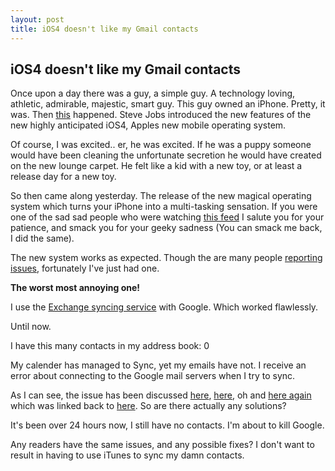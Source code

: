 ```yaml
---
layout: post
title: iOS4 doesn't like my Gmail contacts
---
```


## iOS4 doesn't like my Gmail contacts

Once upon a day there was a guy, a simple guy. A technology loving, athletic, admirable, majestic, smart guy. This guy owned an iPhone. Pretty, it was. Then [this](http://www.apple.com/quicktime/qtv/wwdc10/index.html) happened. Steve Jobs introduced the new features of the new highly anticipated iOS4, Apples new mobile operating system.

Of course, I was excited.. er, he was excited. If he was a puppy someone would have been cleaning the unfortunate secretion he would have created on the new lounge carpet. He felt like a kid with a new toy, or at least a release day for a new toy.

So then came along yesterday. The release of the new magical operating system which turns your iPhone into a multi-tasking sensation. If you were one of the sad sad people who were watching [this feed](http://www.google.com/search?q=%23ios4+site:twitter.com&source=lnms&tbs=mbl:1) I salute you for your patience, and smack you for your geeky sadness (You can smack me back, I did the same).

The new system works as expected. Though the are many people [reporting issues](http://www.boygeniusreport.com/2010/06/21/ios-4-smooth-as-sick-or-buggy-as-hell/), fortunately I've just had one.

**The worst most annoying one!**

I use the [Exchange syncing service](http://www.google.com/support/mobile/bin/answer.py?answer=138740&topic=14252) with Google. Which worked flawlessly.

Until now.

I have this many contacts in my address book: 0

My calender has managed to Sync, yet my emails have not. I receive an error about connecting to the Google mail servers when I try to sync.

As I can see, the issue has been discussed [here](http://discussions.apple.com/thread.jspa?messageID=11718615&tstart=0), [here](http://www.google.com/support/forum/p/gmail/thread?tid=0aea7857b25a174f&hl=en), oh and [here again](http://www.google.com/support/forum/p/Google%20Mobile/thread?tid=3660e3e8f0d5154f&hl=en) which was linked back to [here](http://www.google.com/support/forum/p/Google+Mobile/thread?tid=2aba4d3a3908b354&hl=en). So are there actually any solutions?

It's been over 24 hours now, I still have no contacts. I'm about to kill Google.

Any readers have the same issues, and any possible fixes? I don't want to result in having to use iTunes to sync my damn contacts.